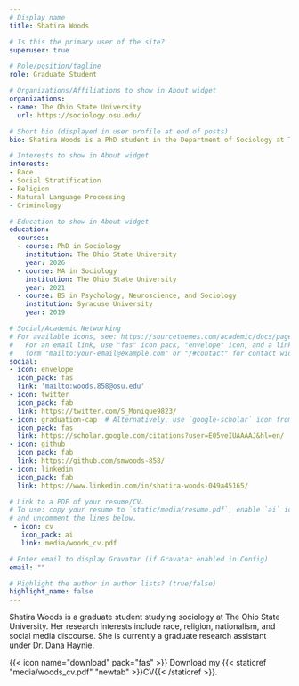 ```yaml
---
# Display name
title: Shatira Woods

# Is this the primary user of the site?
superuser: true

# Role/position/tagline
role: Graduate Student

# Organizations/Affiliations to show in About widget
organizations:
- name: The Ohio State University
  url: https://sociology.osu.edu/

# Short bio (displayed in user profile at end of posts)
bio: Shatira Woods is a PhD student in the Department of Sociology at The Ohio State University. 

# Interests to show in About widget
interests:
- Race
- Social Stratification
- Religion
- Natural Language Processing
- Criminology

# Education to show in About widget
education:
  courses:
  - course: PhD in Sociology
    institution: The Ohio State University
    year: 2026
  - course: MA in Sociology
    institution: The Ohio State University
    year: 2021
  - course: BS in Psychology, Neuroscience, and Sociology
    institution: Syracuse University
    year: 2019

# Social/Academic Networking
# For available icons, see: https://sourcethemes.com/academic/docs/page-builder/#icons
#   For an email link, use "fas" icon pack, "envelope" icon, and a link in the
#   form "mailto:your-email@example.com" or "/#contact" for contact widget.
social:
- icon: envelope
  icon_pack: fas
  link: 'mailto:woods.858@osu.edu'
- icon: twitter
  icon_pack: fab
  link: https://twitter.com/S_Monique9823/
- icon: graduation-cap  # Alternatively, use `google-scholar` icon from `ai` icon pack
  icon_pack: fas
  link: https://scholar.google.com/citations?user=E05veIUAAAAJ&hl=en/
- icon: github
  icon_pack: fab
  link: https://github.com/smwoods-858/
- icon: linkedin
  icon_pack: fab
  link: https://www.linkedin.com/in/shatira-woods-049a45165/

# Link to a PDF of your resume/CV.
# To use: copy your resume to `static/media/resume.pdf`, enable `ai` icons in `params.toml`, 
# and uncomment the lines below.
 - icon: cv
   icon_pack: ai
   link: media/woods_cv.pdf

# Enter email to display Gravatar (if Gravatar enabled in Config)
email: ""

# Highlight the author in author lists? (true/false)
highlight_name: false
---
```


Shatira Woods is a graduate student studying sociology at The Ohio State University. Her research interests include race, religion, nationalism, and social media discourse. She is currently a graduate research assistant under Dr. Dana Haynie.


{{< icon name="download" pack="fas" >}} Download my {{< staticref "media/woods_cv.pdf" "newtab" >}}CV{{< /staticref >}}.
